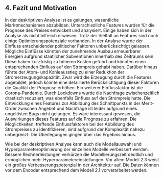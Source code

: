## 4. Fazit und Motivation

In der deskriptiven Analyse ist es gelungen, wesentliche Marktmechanismen abzubilden. Unterschiedliche 
Features wurden für die Prognose des Preises entwickelt und analysiert. Einige haben sich in der Analyse 
als nicht hilfreich erwiesen. Trotz der Vielfalt an Features sind noch einige Optimierungspotenziale vorhanden.
In der Analyse wurde der Einfluss entscheidender politischer Faktoren unberücksichtigt gelassen. Mögliche 
Einflüsse könnten der zunehmende Ausbau erneuerbarer Energien aufgrund staatlicher Subventionen innerhalb des 
Zeitraums sein. Diese haben kurzfristig zu höheren Kosten geführt und könnten einen entsprechenden Einfluss auf 
den Strompreis gehabt haben. Darüber hinaus führte der Atom- und Kohleausstieg zu einer Reduktion der 
Stromerzeugungskapazität. Zwar wird die Erzeugung durch die Features abgebildet, jedoch könnte eine detaillierte 
Berücksichtigung dieser Faktoren die Qualität der Prognose erhöhen. Ein weiterer Einflussfaktor ist die 
Corona-Pandemie. Durch Lockdowns wurde die Nachfrage zwischenzeitlich drastisch reduziert, was ebenfalls Einfluss auf den Strompreis hatte.
Die Entwicklung eines Features zur Abbildung des Schnittpunkts in der Merit-Order zwischen Angebot und Nachfrage 
ist leider aufgrund eines ungelösten Bugs nicht gelungen. Es wäre interessant gewesen, die Auswirkungen dieses 
Features auf die Prognose zu erfahren. Die Möglichkeiten, treffende Einflussfaktoren bei der Abbildung des Strompreises 
zu identifizieren, sind aufgrund der Komplexität nahezu unbegrenzt. Die Überlegungen gingen über das Ergebnis hinaus.

Wie bei der deskriptiven Analyse kann auch die Modellauswahl und Hyperparameteroptimierung der einzelnen Modelle 
verbessert werden. Bessere Rechnerleistungen verkürzen die Modellierungszeit deutlich und ermöglichen mehr 
Hyperparametereinstellungen. Vor allem Modell 2.3 weist ein großes Verbesserungspotenzial in der Architektur auf. 
Die Daten können vor dem Encoder entsprechend dem Modell 2.1 vorverarbeitet werden.



